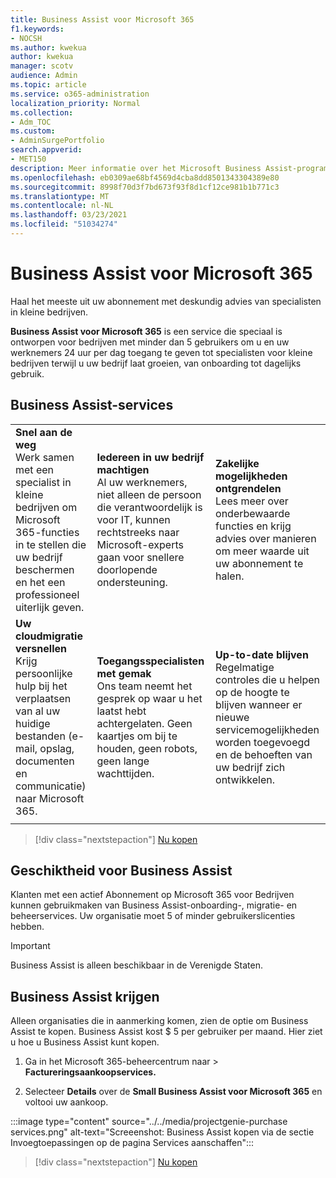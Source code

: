 ```yaml
---
title: Business Assist voor Microsoft 365
f1.keywords:
- NOCSH
ms.author: kwekua
author: kwekua
manager: scotv
audience: Admin
ms.topic: article
ms.service: o365-administration
localization_priority: Normal
ms.collection:
- Adm_TOC
ms.custom:
- AdminSurgePortfolio
search.appverid:
- MET150
description: Meer informatie over het Microsoft Business Assist-programma en hoe het uw organisatie kan helpen met verbeterde hulp en gebruik voor Microsoft 365 voor Bedrijven.
ms.openlocfilehash: eb0309ae68bf4569d4cba8dd8501343304389e80
ms.sourcegitcommit: 8998f70d3f7bd673f93f8d1cf12ce981b1b771c3
ms.translationtype: MT
ms.contentlocale: nl-NL
ms.lasthandoff: 03/23/2021
ms.locfileid: "51034274"
---
```

# <a name="business-assist-for-microsoft-365"></a>Business Assist voor Microsoft 365

Haal het meeste uit uw abonnement met deskundig advies van specialisten in kleine bedrijven.

**Business Assist voor Microsoft 365** is een service die speciaal is ontworpen voor bedrijven met minder dan 5 gebruikers om u en uw werknemers 24 uur per dag toegang te geven tot specialisten voor kleine bedrijven terwijl u uw bedrijf laat groeien, van onboarding tot dagelijks gebruik.

## <a name="business-assist-services"></a>Business Assist-services

||||
|:-----|:-----|:-----|
|**Snel aan de weg** <br> Werk samen met een specialist in kleine bedrijven om Microsoft 365-functies in te stellen die uw bedrijf beschermen en het een professioneel uiterlijk geven. |**Iedereen in uw bedrijf machtigen** <br> Al uw werknemers, niet alleen de persoon die verantwoordelijk is voor IT, kunnen rechtstreeks naar Microsoft-experts gaan voor snellere doorlopende ondersteuning. |**Zakelijke mogelijkheden ontgrendelen** <br> Lees meer over onderbewaarde functies en krijg advies over manieren om meer waarde uit uw abonnement te halen. |
|**Uw cloudmigratie versnellen** <br> Krijg persoonlijke hulp bij het verplaatsen van al uw huidige bestanden (e-mail, opslag, documenten en communicatie) naar Microsoft 365. |**Toegangsspecialisten met gemak** <br> Ons team neemt het gesprek op waar u het laatst hebt achtergelaten. Geen kaartjes om bij te houden, geen robots, geen lange wachttijden. |**Up-to-date blijven** <br> Regelmatige controles die u helpen op de hoogte te blijven wanneer er nieuwe servicemogelijkheden worden toegevoegd en de behoeften van uw bedrijf zich ontwikkelen. |
| | | |

> [!div class="nextstepaction"]
> [Nu kopen](https://go.microsoft.com/fwlink/p/?linkid=868433)

## <a name="eligibility-for-business-assist"></a>Geschiktheid voor Business Assist

Klanten met een actief Abonnement op Microsoft 365 voor Bedrijven kunnen gebruikmaken van Business Assist-onboarding-, migratie- en beheerservices. Uw organisatie moet 5 of minder gebruikerslicenties hebben.

> [!IMPORTANT]
> Business Assist is alleen beschikbaar in de Verenigde Staten.

## <a name="get-business-assist"></a>Business Assist krijgen

Alleen organisaties die in aanmerking komen, zien de optie om Business Assist te kopen. Business Assist kost $ 5 per gebruiker per maand. Hier ziet u hoe u Business Assist kunt kopen.

1. Ga in het Microsoft 365-beheercentrum naar   >  **Factureringsaankoopservices.**

2. Selecteer **Details** over de **Small Business Assist voor Microsoft 365** en voltooi uw aankoop.

:::image type="content" source="../../media/projectgenie-purchase services.png" alt-text="Screeenshot: Business Assist kopen via de sectie Invoegtoepassingen op de pagina Services aanschaffen":::

> [!div class="nextstepaction"]
> [Nu kopen](https://go.microsoft.com/fwlink/p/?linkid=868433)

